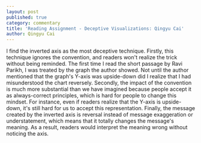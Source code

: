 ```yaml
---
layout: post
published: true
category: commentary
title: 'Reading Assignment - Deceptive Visualizations: Qingyu Cai'
author: Qingyu Cai
---
```

I find the inverted axis as the most deceptive technique. Firstly, this technique ignores the convention, and readers won't realize the trick without being reminded. The first time I read the short passage by Ravi Parikh, I was treated by the graph the author showed. Not until the author mentioned that the graph's Y-axis was upside-down did I realize that I had misunderstood the chart reversely. Secondly, the impact of the convention is much more substantial than we have imagined because people accept it as always-correct principles, which is hard for people to change this mindset. For instance, even if readers realize that the Y-axis is upside-down,  it's still hard for us to accept this representation. Finally, the message created by the inverted axis is reversal instead of message exaggeration or understatement, which means that it totally changes the message's meaning. As a result, readers would interpret the meaning wrong without noticing the axis. 
